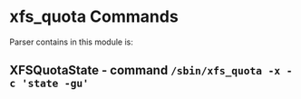 xfs_quota Commands
==================

Parser contains in this module is:

XFSQuotaState - command ``/sbin/xfs_quota -x -c 'state -gu'``
-------------------------------------------------------------
